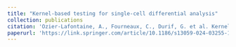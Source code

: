 ```yaml
---
title: "Kernel-based testing for single-cell differential analysis"
collection: publications
citation: 'Ozier-Lafontaine, A., Fourneaux, C., Durif, G. et al. Kernel-based testing for single-cell differential analysis. Genome Biol 25, 114 (2024). https://doi.org/10.1186/s13059-024-03255-1'
paperurl: 'https://link.springer.com/article/10.1186/s13059-024-03255-1#citeas'
---
```

